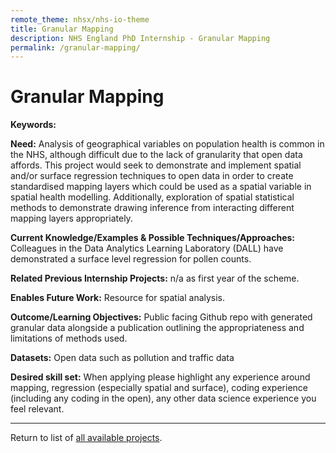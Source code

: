 ```yaml
---
remote_theme: nhsx/nhs-io-theme
title: Granular Mapping
description: NHS England PhD Internship - Granular Mapping
permalink: /granular-mapping/
---
```


# Granular Mapping 

**Keywords:** 

**Need:** Analysis of geographical variables on population health is common in the NHS, although difficult due to the lack of granularity that open data affords.  This project would seek to demonstrate and implement spatial and/or surface regression techniques to open data in order to create standardised mapping layers which could be used as a spatial variable in spatial health modelling.  Additionally, exploration of spatial statistical methods to demonstrate drawing inference from interacting different mapping layers appropriately.

**Current Knowledge/Examples & Possible Techniques/Approaches:**  Colleagues in the Data Analytics Learning Laboratory (DALL) have demonstrated a surface level regression for pollen counts.  

**Related Previous Internship Projects:** n/a as first year of the scheme.

**Enables Future Work:** Resource for spatial analysis.

**Outcome/Learning Objectives:** Public facing Github repo with generated granular data alongside a publication outlining the appropriateness and limitations of methods used.

**Datasets:** Open data such as pollution and traffic data

**Desired skill set:** When applying please highlight any experience around mapping, regression (especially spatial and surface), coding experience (including any coding in the open), any other data science experience you feel relevant.

---
Return to list of [all available projects](https://nhsx.github.io/nhsx-internship-projects/).